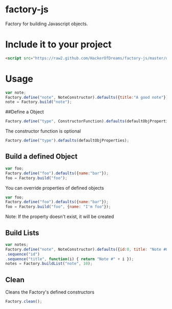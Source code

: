 factory-js
==========

Factory for building Javascript objects.

Include it to your project
=========
```html
<script src="https://raw2.github.com/HackerOfDreams/factory-js/master/dist/factory.min.js"></script>
```

Usage
=========

```javascript
var note;
Factory.define("note", NoteConstructor).defaults({title:"A good note"});
note = Factory.build("note");
```

##Define a Object

```javascript
Factory.define("type", ConstructorFunction).defaults(defaultObjProperties);
```

The constructor function is optional

```javascript
Factory.define("type").defaults(defaultObjProperties);
```
## Build a defined Object

```javascript
var foo;
Factory.define("foo").defaults({name:"bar"});
foo = Factory.build("foo");
```
You can override properties of defined objects
```javascript
var foo;
Factory.define("foo").defaults({name:"bar"});
foo = Factory.build("foo", {name: "I'm foo"});
```
Note: If the property doesn't exist, it will be created

## Build Lists
```javascript
var notes;
Factory.define("note", NoteConstructor).defaults({id:0, title: "Note #0"})
.sequence("id")
.sequence("title", function(i) { return "Note #" + i });
notes = Factory.buildList("note", 10);
```

## Clean
Cleans the Factory's defined constructors

```javascript
Factory.clean();
```
